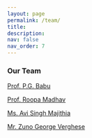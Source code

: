 ```yaml
---
layout: page
permalink: /team/
title: 
description:
nav: false
nav_order: 7
---
```


### Our Team
[Prof. P.G. Babu](https://vidyashilp.edu.in/pg_babu/)

[Prof. Roopa Madhav](https://vidyashilp.edu.in/roopa-madhav/)

[Ms. Avi Singh Majithia](https://vidyashilp.edu.in/avi/)

[Mr. Zuno George Verghese](https://vidyashilp.edu.in/zuno)
